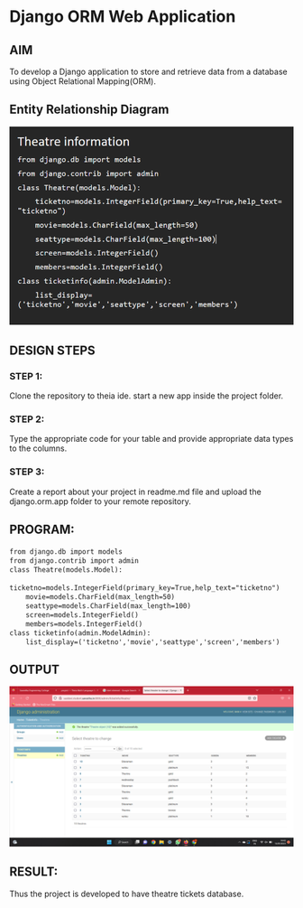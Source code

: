 # Django ORM Web Application

## AIM
To develop a Django application to store and retrieve data from a database using Object Relational Mapping(ORM).

## Entity Relationship Diagram
![diagram](entity.png)

## DESIGN STEPS

### STEP 1:
Clone the repository to theia ide. start a new app inside the project folder.

### STEP 2:
Type the appropriate code for your table and provide appropriate data types to the columns.

### STEP 3:
Create a report about your project in readme.md file and upload the django.orm.app folder to your remote repository.

## PROGRAM:
```
from django.db import models
from django.contrib import admin
class Theatre(models.Model):
    ticketno=models.IntegerField(primary_key=True,help_text="ticketno")
    movie=models.CharField(max_length=50)
    seattype=models.CharField(max_length=100)
    screen=models.IntegerField()
    members=models.IntegerField()
class ticketinfo(admin.ModelAdmin):
    list_display=('ticketno','movie','seattype','screen','members')
```    

## OUTPUT
![output](ormout.png)


## RESULT:
Thus the project is developed to have theatre tickets database.
